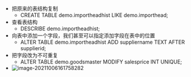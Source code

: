 - 把原来的表结构复制
  - CREATE TABLE demo.importheadhist LIKE demo.importhead;
- 查看表结构
  - DESCRIBE demo.importheadhist;
- 向表中添加一个字段，我们甚至可以指定添加字段在表中的位置
  - ALTER TABLE demo.importheadhist  ADD suppliername TEXT AFTER supplierid;
- 把字段改为不可重复
  - ALTER TABLE demo.goodsmaster MODIFY salesprice INT UNIQUE; 
- ![image-20211006161758282](C:\Users\chenjiaxi\AppData\Roaming\Typora\typora-user-images\image-20211006161758282.png)


